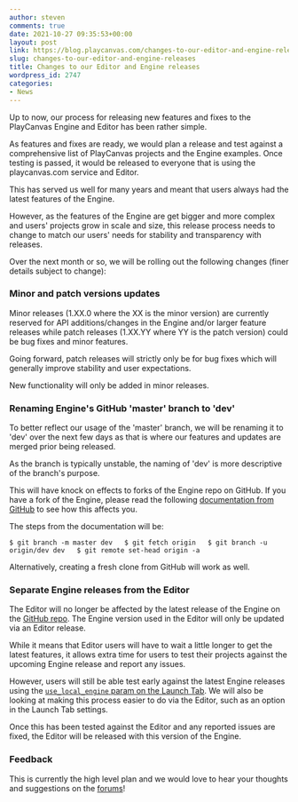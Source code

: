 ```yaml
---
author: steven
comments: true
date: 2021-10-27 09:35:53+00:00
layout: post
link: https://blog.playcanvas.com/changes-to-our-editor-and-engine-releases/
slug: changes-to-our-editor-and-engine-releases
title: Changes to our Editor and Engine releases
wordpress_id: 2747
categories:
- News
---
```





Up to now, our process for releasing new features and fixes to the PlayCanvas Engine and Editor has been rather simple. 







As features and fixes are ready, we would plan a release and test against a comprehensive list of PlayCanvas projects and the Engine examples. Once testing is passed, it would be released to everyone that is using the playcanvas.com service and Editor.







This has served us well for many years and meant that users always had the latest features of the Engine. 







However, as the features of the Engine are get bigger and more complex and users' projects grow in scale and size, this release process needs to change to match our users' needs for stability and transparency with releases.







Over the next month or so, we will be rolling out the following changes (finer details subject to change):







### Minor and patch versions updates







Minor releases (1.XX.0 where the XX is the minor version) are currently reserved for API additions/changes in the Engine and/or larger feature releases while patch releases (1.XX.YY where YY is the patch version) could be bug fixes and minor features.







Going forward, patch releases will strictly only be for bug fixes which will generally improve stability and user expectations.







New functionality will only be added in minor releases.







### Renaming Engine's GitHub 'master' branch to 'dev'







To better reflect our usage of the 'master' branch, we will be renaming it to 'dev' over the next few days as that is where our features and updates are merged prior being released.







As the branch is typically unstable, the naming of 'dev' is more descriptive of the branch's purpose.







This will have knock on effects to forks of the Engine repo on GitHub. If you have a fork of the Engine, please read the following [documentation from GitHub](https://docs.github.com/en/repositories/configuring-branches-and-merges-in-your-repository/managing-branches-in-your-repository/renaming-a-branch#updating-a-local-clone-after-a-branch-name-changes) to see how this affects you.







The steps from the documentation will be:







`$ git branch -m master dev  
$ git fetch origin  
$ git branch -u origin/dev dev  
$ git remote set-head origin -a`







Alternatively, creating a fresh clone from GitHub will work as well.







### **Separate Engine releases from the Editor**







The Editor will no longer be affected by the latest release of the Engine on the [GitHub repo](https://github.com/playcanvas/engine). The Engine version used in the Editor will only be updated via an Editor release.







While it means that Editor users will have to wait a little longer to get the latest features, it allows extra time for users to test their projects against the upcoming Engine release and report any issues.







However, users will still be able test early against the latest Engine releases using the [`use_local_engine` param on the Launch Tab](https://developer.playcanvas.com/en/user-manual/scripting/custom_engine/). We will also be looking at making this process easier to do via the Editor, such as an option in the Launch Tab settings.







Once this has been tested against the Editor and any reported issues are fixed, the Editor will be released with this version of the Engine.







### Feedback







This is currently the high level plan and we would love to hear your thoughts and suggestions on the [forums](https://forum.playcanvas.com/)!



